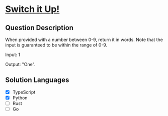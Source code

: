 # [Switch it Up!](https://www.codewars.com/kata/5808dcb8f0ed42ae34000031/)

## Question Description

When provided with a number between 0-9, return it in words. Note that the input is guaranteed to be within the range of 0-9.

Input: 1

Output: "One".

## Solution Languages

- [x] TypeScript
- [x] Python
- [ ] Rust
- [ ] Go
